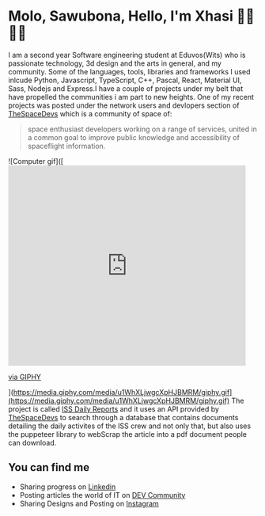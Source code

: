 # Molo, Sawubona, Hello, I'm Xhasi :student: :technologist: <br/>
I am a second year Software engineering student at Eduvos(Wits) who is passionate technology, 3d design and the arts in general, and my community. Some of the languages, tools, libraries and frameworks I used inlcude Python, Javascript, TypeScript, C++, Pascal, React, Material UI, Sass, Nodejs and Express.I have a couple of projects under my belt that have propelled the communities i am part to new heights. One of my recent projects was posted under the network users and devlopers section of [TheSpaceDevs](https://thespacedevs.com/networkusers) which is a community of space of: <br/>
> space enthusiast developers working on a range of services, united in a common goal to improve public knowledge and accessibility of spaceflight information.<br/>

![Computer gif]([<iframe src="https://giphy.com/embed/u1WhXLjwgcXpHJBMRM" width="480" height="405" frameBorder="0" class="giphy-embed" allowFullScreen></iframe><p><a href="https://giphy.com/gifs/software-hardware-hardwaresoftware-u1WhXLjwgcXpHJBMRM">via GIPHY</a></p>](https://media.giphy.com/media/u1WhXLjwgcXpHJBMRM/giphy.gif](https://media.giphy.com/media/u1WhXLjwgcXpHJBMRM/giphy.gif)
The project is called [ISS Daily Reports](https://sage-smakager-bccb8d.netlify.app) and it uses an API provided by [TheSpaceDevs](https://thespacedevs.com/networkusers) to search through a database that contains documents detailing the daily activites of the ISS crew and not only that, but also uses the puppeteer library to webScrap the article into a pdf document people can download.<br/>
## You can find me <br/>
- Sharing progress on [Linkedin](https://www.linkedin.com/in/xhasumzi-maphukatha-dlamini)<br/>
- Posting articles the world of IT on [DEV Community](https://dev.to/xhasi)<br/>
- Sharing Designs and Posting on [Instagram](http://Instagram.com/xhasumzi_maphukatha)<br/>
